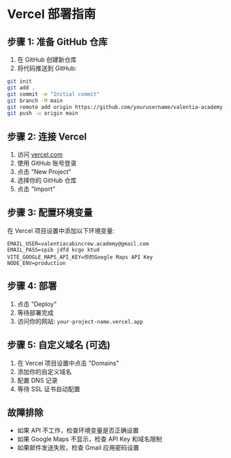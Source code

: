 # Vercel 部署指南

## 步骤 1: 准备 GitHub 仓库

1. 在 GitHub 创建新仓库
2. 将代码推送到 GitHub:

```bash
git init
git add .
git commit -m "Initial commit"
git branch -M main
git remote add origin https://github.com/yourusername/valentia-academy.git
git push -u origin main
```

## 步骤 2: 连接 Vercel

1. 访问 [vercel.com](https://vercel.com)
2. 使用 GitHub 账号登录
3. 点击 "New Project"
4. 选择你的 GitHub 仓库
5. 点击 "Import"

## 步骤 3: 配置环境变量

在 Vercel 项目设置中添加以下环境变量:

```
EMAIL_USER=valentiacabincrew.academy@gmail.com
EMAIL_PASS=spib jdfd kcgo ktud
VITE_GOOGLE_MAPS_API_KEY=你的Google Maps API Key
NODE_ENV=production
```

## 步骤 4: 部署

1. 点击 "Deploy"
2. 等待部署完成
3. 访问你的网站: `your-project-name.vercel.app`

## 步骤 5: 自定义域名 (可选)

1. 在 Vercel 项目设置中点击 "Domains"
2. 添加你的自定义域名
3. 配置 DNS 记录
4. 等待 SSL 证书自动配置

## 故障排除

- 如果 API 不工作，检查环境变量是否正确设置
- 如果 Google Maps 不显示，检查 API Key 和域名限制
- 如果邮件发送失败，检查 Gmail 应用密码设置
